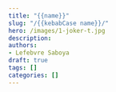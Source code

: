 ```yaml
---
title: "{{name}}"
slug: "/{{kebabCase name}}/"
hero: /images/1-joker-t.jpg
description:
authors:
- Lefebvre Saboya
draft: true
tags: []
categories: []
---
```


